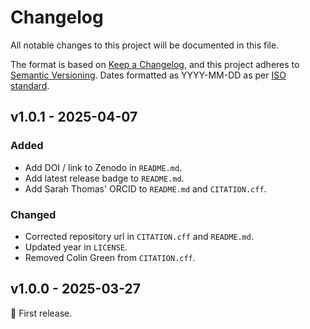 # Changelog

All notable changes to this project will be documented in this file.

The format is based on [Keep a Changelog](https://keepachangelog.com/en/1.1.0/), and this project adheres to [Semantic Versioning](https://semver.org/spec/v2.0.0.html). Dates formatted as YYYY-MM-DD as per [ISO standard](https://www.iso.org/iso-8601-date-and-time-format.html).

## v1.0.1 - 2025-04-07

### Added

* Add DOI / link to Zenodo in `README.md`.
* Add latest release badge to `README.md`.
* Add Sarah Thomas' ORCID to `README.md` and `CITATION.cff`.

### Changed

* Corrected repository url in `CITATION.cff` and `README.md`.
* Updated year in `LICENSE`.
* Removed Colin Green from `CITATION.cff`.

## v1.0.0 - 2025-03-27

🌱 First release.